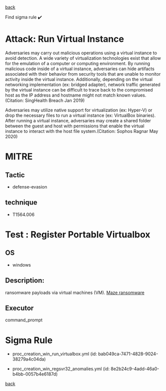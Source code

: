 
[back](../index.md)

Find sigma rule :heavy_check_mark: 

# Attack: Run Virtual Instance 

Adversaries may carry out malicious operations using a virtual instance to avoid detection. A wide variety of virtualization technologies exist that allow for the emulation of a computer or computing environment. By running malicious code inside of a virtual instance, adversaries can hide artifacts associated with their behavior from security tools that are unable to monitor activity inside the virtual instance. Additionally, depending on the virtual networking implementation (ex: bridged adapter), network traffic generated by the virtual instance can be difficult to trace back to the compromised host as the IP address and hostname might not match known values.(Citation: SingHealth Breach Jan 2019)

Adversaries may utilize native support for virtualization (ex: Hyper-V) or drop the necessary files to run a virtual instance (ex: VirtualBox binaries). After running a virtual instance, adversaries may create a shared folder between the guest and host with permissions that enable the virtual instance to interact with the host file system.(Citation: Sophos Ragnar May 2020)

# MITRE
## Tactic
  - defense-evasion


## technique
  - T1564.006


# Test : Register Portable Virtualbox
## OS
  - windows


## Description:
ransomware payloads via virtual machines (VM). 
[Maze ransomware](https://threatpost.com/maze-ransomware-ragnar-locker-virtual-machine/159350/)


## Executor
command_prompt

# Sigma Rule
 - proc_creation_win_run_virtualbox.yml (id: bab049ca-7471-4828-9024-38279a4c04da)

 - proc_creation_win_regsvr32_anomalies.yml (id: 8e2b24c9-4add-46a0-b4bb-0057b4e6187d)



[back](../index.md)
